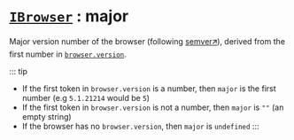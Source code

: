 # [`IBrowser`](/api/main/get-browser.md) : major

Major version number of the browser (following [semver🡭](https://semver.org/)), derived from the first number in [`browser.version`](/info/browser/version).

::: tip
- If the first token in `browser.version` is a number, then `major` is the first number (e.g `5.1.21214` would be `5`)
- If the first token in `browser.version` is not a number, then `major` is `""` (an empty string)
- If the browser has no `browser.version`, then `major` is `undefined`
:::